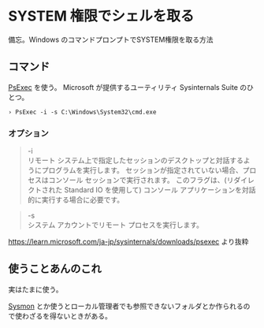 # SYSTEM 権限でシェルを取る
備忘。Windows のコマンドプロンプトでSYSTEM権限を取る方法

## コマンド
[PsExec](https://learn.microsoft.com/ja-jp/sysinternals/downloads/psexec) を使う。
Microsoft が提供するユーティリティ Sysinternals Suite のひとつ。

```
› PsExec -i -s C:\Windows\System32\cmd.exe
```

### オプション
> -i  
>  リモート システム上で指定したセッションのデスクトップと対話するようにプログラムを実行します。 セッションが指定されていない場合、プロセスはコンソール セッションで実行されます。 このフラグは、(リダイレクトされた Standard IO を使用して) コンソール アプリケーションを対話的に実行する場合に必要です。

> -s  
> システム アカウントでリモート プロセスを実行します。

https://learn.microsoft.com/ja-jp/sysinternals/downloads/psexec より抜粋

## 使うことあんのこれ
実はたまに使う。  

[Sysmon](https://learn.microsoft.com/ja-jp/sysinternals/downloads/sysmon) とか使うとローカル管理者でも参照できないフォルダとか作られるので使わざるを得ないときがある。
